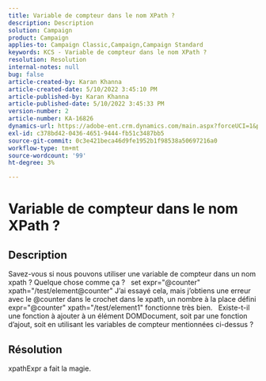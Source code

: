 ```yaml
---
title: Variable de compteur dans le nom XPath ?
description: Description
solution: Campaign
product: Campaign
applies-to: Campaign Classic,Campaign,Campaign Standard
keywords: KCS - Variable de compteur dans le nom XPath ?
resolution: Resolution
internal-notes: null
bug: false
article-created-by: Karan Khanna
article-created-date: 5/10/2022 3:45:10 PM
article-published-by: Karan Khanna
article-published-date: 5/10/2022 3:45:33 PM
version-number: 2
article-number: KA-16826
dynamics-url: https://adobe-ent.crm.dynamics.com/main.aspx?forceUCI=1&pagetype=entityrecord&etn=knowledgearticle&id=c2fb652b-78d0-ec11-a7b5-00224809c556
exl-id: c378bd42-0436-4651-9444-fb51c3487bb5
source-git-commit: 0c3e421beca46d9fe1952b1f98538a50697216a0
workflow-type: tm+mt
source-wordcount: '99'
ht-degree: 3%

---
```


# Variable de compteur dans le nom XPath ?

## Description


Savez-vous si nous pouvons utiliser une variable de compteur dans un nom xpath ? Quelque chose comme ça ?
 
set expr=&quot;@counter&quot; xpath=&quot;/test/element@counter&quot; J’ai essayé cela, mais j’obtiens une erreur avec le @counter dans le crochet dans le xpath, un nombre à la place défini expr=&quot;@counter&quot; xpath=&quot;/test/element1&quot; fonctionne très bien.
 
Existe-t-il une fonction à ajouter à un élément DOMDocument, soit par une fonction d’ajout, soit en utilisant les variables de compteur mentionnées ci-dessus ?


## Résolution


xpathExpr a fait la magie.
